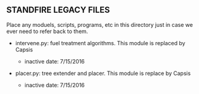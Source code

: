 
## STANDFIRE LEGACY FILES

Place any moduels, scripts, programs, etc in this directory just in case we ever
need to refer back to them.

- intervene.py: fuel treatment algorithms. This module is replaced by Capsis
    - inactive date: 7/15/2016

- placer.py: tree extender and placer. This module is replace by Capsis
    - inactive date: 7/15/2016
